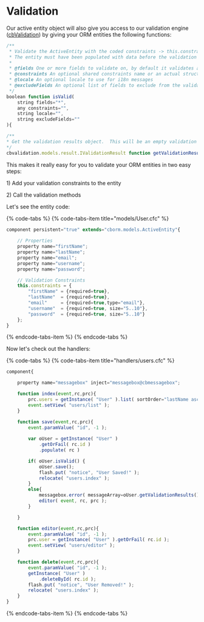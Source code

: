 # Validation

Our active entity object will also give you access to our validation engine \([cbValidation](https://coldbox-validation.ortusbooks.com/)\) by giving your ORM entities the following functions:

```javascript
/**
 * Validate the ActiveEntity with the coded constraints -> this.constraints, or passed in shared or implicit constraints
 * The entity must have been populated with data before the validation
 *
 * @fields One or more fields to validate on, by default it validates all fields in the constraints. This can be a simple list or an array.
 * @constraints An optional shared constraints name or an actual structure of constraints to validate on.
 * @locale An optional locale to use for i18n messages
 * @excludeFields An optional list of fields to exclude from the validation.
 */
boolean function isValid(
	string fields="*",
	any constraints="",
	string locale="",
	string excludeFields=""
){

/**
* Get the validation results object.  This will be an empty validation object if isValid() has not being called yet.
*/
cbvalidation.models.result.IValidationResult function getValidationResults(){
```

This makes it really easy for you to validate your ORM entities in two easy steps:

1\) Add your validation constraints to the entity

2\) Call the validation methods

Let's see the entity code:

{% code-tabs %}
{% code-tabs-item title="models/User.cfc" %}
```javascript
component persistent="true" extends="cborm.models.ActiveEntity"{
    
    // Properties
    property name="firstName";
    property name="lastName";
    property name="email";
    property name="username";
    property name="password";

    // Validation Constraints
    this.constraints = {
        "firstName" = {required=true}, 
        "lastName"  = {required=true},
        "email"     = {required=true,type="email"},
        "username"  = {required=true, size="5..10"},
        "password"  = {required=true, size="5..10"}
    };
}
```
{% endcode-tabs-item %}
{% endcode-tabs %}

Now let's check out the handlers:

{% code-tabs %}
{% code-tabs-item title="handlers/users.cfc" %}
```javascript
component{

    property name="messagebox" inject="messagebox@cbmessagebox";

    function index(event,rc,prc){
        prc.users = getInstance( "User" ).list( sortOrder="lastName asc" );
        event.setView( "users/list" );
    }

    function save(event,rc,prc){
        event.paramValue( "id", -1 );
        
        var oUser = getInstance( "User" )
            .getOrFail( rc.id )
            .populate( rc )

        if( oUser.isValid() {
            oUser.save();
            flash.put( "notice", "User Saved!" );
            relocate( "users.index" );
        }
        else{
            messagebox.error( messageArray=oUser.getValidationResults().getAllErrors() );
            editor( event, rc, prc );
        }

    }

    function editor(event,rc,prc){
        event.paramValue( "id", -1 );
        prc.user = getInstance( "User" ).getOrFail( rc.id );
        event.setView( "users/editor" );
    }

    function delete(event,rc,prc){
        event.paramValue( "id", -1 );
        getInstance( "User" )
            .deleteById( rc.id );
        flash.put( "notice", "User Removed!" );
        relocate( "users.index" );
    }
}
```
{% endcode-tabs-item %}
{% endcode-tabs %}



